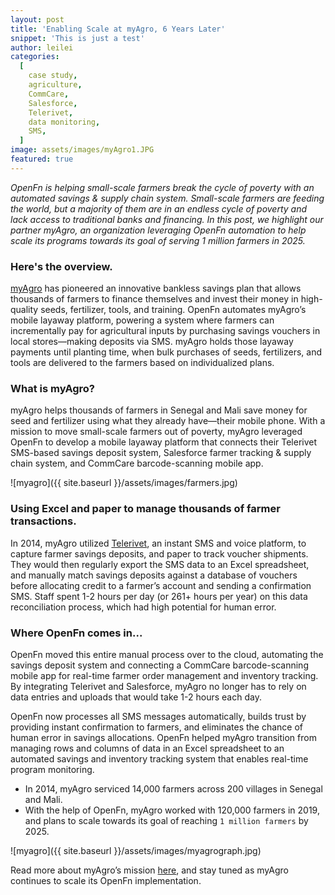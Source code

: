 ```yaml
---
layout: post
title: 'Enabling Scale at myAgro, 6 Years Later'
snippet: 'This is just a test'
author: leilei
categories:
  [
    case study,
    agriculture,
    CommCare,
    Salesforce,
    Telerivet,
    data monitoring,
    SMS,
  ]
image: assets/images/myAgro1.JPG
featured: true
---
```


_OpenFn is helping small-scale farmers break the cycle of poverty with an
automated savings & supply chain system. Small-scale farmers are feeding the
world, but a majority of them are in an endless cycle of poverty and lack access
to traditional banks and financing. In this post, we highlight our partner
myAgro, an organization leveraging OpenFn automation to help scale its programs
towards its goal of serving 1 million farmers in 2025._

### Here's the overview.

[myAgro](https://www.myagro.org/) has pioneered an innovative bankless savings
plan that allows thousands of farmers to finance themselves and invest their
money in high-quality seeds, fertilizer, tools, and training. OpenFn automates
myAgro’s mobile layaway platform, powering a system where farmers can
incrementally pay for agricultural inputs by purchasing savings vouchers in
local stores—making deposits via SMS. myAgro holds those layaway payments until
planting time, when bulk purchases of seeds, fertilizers, and tools are
delivered to the farmers based on individualized plans.

### What is myAgro?

myAgro helps thousands of farmers in Senegal and Mali save money for seed and
fertilizer using what they already have—their mobile phone. With a mission to
move small-scale farmers out of poverty, myAgro leveraged OpenFn to develop a
mobile layaway platform that connects their Telerivet SMS-based savings deposit
system, Salesforce farmer tracking & supply chain system, and CommCare
barcode-scanning mobile app.

![myagro]({{ site.baseurl }}/assets/images/farmers.jpg)

### Using Excel and paper to manage thousands of farmer transactions.

In 2014, myAgro utilized [Telerivet](https://telerivet.com/), an instant SMS and
voice platform, to capture farmer savings deposits, and paper to track voucher
shipments. They would then regularly export the SMS data to an Excel
spreadsheet, and manually match savings deposits against a database of vouchers
before allocating credit to a farmer’s account and sending a confirmation SMS.
Staff spent 1-2 hours per day (or 261+ hours per year) on this data
reconciliation process, which had high potential for human error.

### Where OpenFn comes in...

OpenFn moved this entire manual process over to the cloud, automating the
savings deposit system and connecting a CommCare barcode-scanning mobile app for
real-time farmer order management and inventory tracking. By integrating
Telerivet and Salesforce, myAgro no longer has to rely on data entries and
uploads that would take 1-2 hours each day.

OpenFn now processes all SMS messages automatically, builds trust by providing
instant confirmation to farmers, and eliminates the chance of human error in
savings allocations. OpenFn helped myAgro transition from managing rows and
columns of data in an Excel spreadsheet to an automated savings and inventory
tracking system that enables real-time program monitoring.

- In 2014, myAgro serviced 14,000 farmers across 200 villages in Senegal and
  Mali.
- With the help of OpenFn, myAgro worked with 120,000 farmers in 2019, and plans
  to scale towards its goal of reaching `1 million farmers` by 2025.
  
![myagro]({{ site.baseurl }}/assets/images/myagrograph.jpg)

Read more about myAgro’s mission [here](https://www.myagro.org/), and stay tuned
as myAgro continues to scale its OpenFn implementation.
